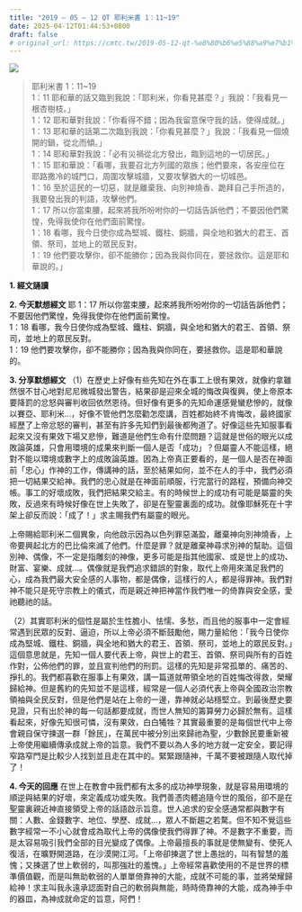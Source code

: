 ```yaml
---
title: "2019 – 05 – 12 QT 耶利米書 1：11~19"
date: 2025-04-12T01:44:53+0800
draft: false
# original_url: https://cmtc.tw/2019-05-12-qt-%e8%80%b6%e5%88%a9%e7%b1%b3%e6%9b%b8-1%ef%bc%9a1119
---
```


![](/images/qt.jpg)
> 耶利米書 1：11\~19  
> 1：11 耶和華的話又臨到我說：「耶利米，你看見甚麼？」我說：「我看見一根杏樹枝。」  
> 1：12 耶和華對我說：「你看得不錯；因為我留意保守我的話，使得成就。」  
> 1：13 耶和華的話第二次臨到我說：「你看見甚麼？」我說：「我看見一個燒開的鍋，從北而傾。」  
> 1：14 耶和華對我說：「必有災禍從北方發出，臨到這地的一切居民。」  
> 1：15 耶和華說：「看哪，我要召北方列國的眾族；他們要來，各安座位在耶路撒冷的城門口，周圍攻擊城牆，又要攻擊猶大的一切城邑。  
> 1：16 至於這民的一切惡，就是離棄我、向別神燒香、跪拜自己手所造的，我要發出我的判語，攻擊他們。  
> 1：17 所以你當束腰，起來將我所吩咐你的一切話告訴他們；不要因他們驚惶，免得我使你在他們面前驚惶。  
> 1：18 看哪，我今日使你成為堅城、鐵柱、銅牆，與全地和猶大的君王、首領、祭司，並地上的眾民反對。  
> 1：19 他們要攻擊你，卻不能勝你；因為我與你同在，要拯救你。這是耶和華說的。」

**1. 經文誦讀**

**2.  今天默想經文**
耶 1：17 所以你當束腰，起來將我所吩咐你的一切話告訴他們；不要因他們驚惶，免得我使你在他們面前驚惶。  
1：18 看哪，我今日使你成為堅城、鐵柱、銅牆，與全地和猶大的君王、首領、祭司，並地上的眾民反對。  
1：19 他們要攻擊你，卻不能勝你；因為我與你同在，要拯救你。這是耶和華說的。

**3. 分享默想經文**
（1）在歷史上好像有些先知在外在事工上很有果效，就像約拿雖然很不甘心地對尼尼微城發出警告，結果卻是迎來全城的悔改與復興，使上帝原本要降罰的忿怒與審判收回依然恩待。但好像有更多的先知命運感覺蠻悲慘的，就像以賽亞、耶利米…，好像不管他們怎麼勸怎麼講，百姓都始終不肯悔改，最終國家經歷了上帝忿怒的審判，甚至有許多先知們到最後都殉道了。好像這些先知服事看起來又沒有果效下場又悲慘，難道是他們生命有什麼問題？這就是世俗的眼光以成敗論英雄，只會用環境的成果來判斷一個人是否「成功」？但屬靈人不能這樣，絕對不能以環境或數字上的成敗論英雄。因為上帝真正要看的，是一個人是否在神面前「忠心」作神的工作，傳講神的話，至於結果如何，並不在人的手中，我們必須把一切結果交給神。我們的忠心就是在神面前順服，行完當行的路程，預備向神交帳。事工的好壞成敗，我們把結果交給主。有的時候世上的成功有可能是屬靈的失敗，反過來有時候好像在世上失敗了，卻是在聖靈裏面的成功。就像耶穌死在十字架上卻反而說：「成了！」求主賜我們有屬靈的眼光。

上帝賜給耶利米二個異象，向他啟示因為以色列罪惡滿盈，離棄神向別神燒香，上帝要興起北方的巴比倫來滅了他們。什麼是罪？就是離棄神尋求別神的幫助。這個別神、偶像，不一定是指雕刻的神像，更多可能是指其他國家、或是世上的成功、財富、宴樂、成就…。偶像就是我們追求錯誤的對象，取代上帝用來滿足我們的心，成為我們最大安全感的人事物，都是偶像，這樣行的人，都是得罪神。我們對神不能只是死守宗教上的儀式，而是親近神把神當作我們唯一的倚靠與安全感，愛祂聽祂的話。

（2）其實耶利米的個性是屬於生性膽小、怯懦、多愁，而且他的服事中一定會經常遇到民眾的反對、逼迫，所以上帝必須不斷鼓勵他，賜力量給他：「我今日使你成為堅城、鐵柱、銅牆，與全地和猶大的君王、首領、祭司，並地上的眾民反對。」這個意思就是，先知一個人要代表上帝，與世上的君王、首領、祭司與所有的百姓作對，公佈他們的罪，並且宣判他們的刑罰。這樣的先知是非常孤單的、痛苦的、掙扎的。我們都喜歡在服事上有果效，講一篇道就帶領全地的百姓悔改得救，榮耀歸給神。但是舊約的先知並不是這樣，經常是一個人必須代表上帝與全國政治宗教領袖與全民反對，但是他們是站在上帝的一邊，靠神就必站穩堅立。到最後歷史要見證，只有出於神的每一句話都要成就，而世人無知的籌算勞力必歸於無有。這樣看起來，好像先知很可憐，沒有果效，白白犧牲？其實最重要的是每個世代中上帝會親自保守揀選一群「餘民」，在萬民中被分別出來歸祂為聖，少數餘民要重新被上帝使用繼續傳承成就上帝的旨意。我們不要以為人多的地方就一定安全，要記得窄路窄門是比較少人找到並且走在其中的。緊緊跟隨神，千萬不要被跟隨人取代掉了！

**4. 今天的回應**
在世上在教會中我們都有太多的成功神學現象，就是容易用環境的順逆與結果的好壞，來定義成功或失敗。我們善憑肉體追隨今世的風俗，卻不是在聖靈裏親近神直接領受上帝的話語啟示旨意。世人追求的安全感通常都與數字有關：人數、金錢數字、地位、學歷、成就…，眾人不斷趨之若騖。但不知不覺這些數字經常一不小心就會成為取代上帝的偶像使我們得罪了神。不是數字不重要，而是太容易吸引我們全部的目光變成了偶像。上帝最擅長的事就是使無變有、使死人復活，在曠野開道路，在沙漠開江河。「上帝卻揀選了世上愚拙的，叫有智慧的羞愧；又揀選了世上軟弱的，叫那強壯的羞愧。」上帝經常喜歡使用的不是世界的標準價值觀，而是叫無助軟弱的人單單倚靠神的大能，成就不可能的事，並將榮耀歸給神！求主叫我永遠承認面對自己的軟弱與無能，時時倚靠神的大能，成為神手中的器皿，為神成就命定的旨意，阿們！
